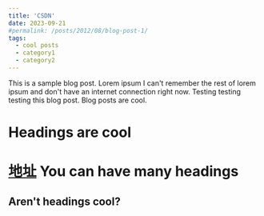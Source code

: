 ```yaml
---
title: 'CSDN'
date: 2023-09-21
#permalink: /posts/2012/08/blog-post-1/
tags:
  - cool posts
  - category1
  - category2
---
```


This is a sample blog post. Lorem ipsum I can't remember the rest of lorem ipsum and don't have an internet connection right now. Testing testing testing this blog post. Blog posts are cool.

Headings are cool
======
[地址](https://blog.csdn.net/irober?type=blog)
You can have many headings
======

Aren't headings cool?
------
